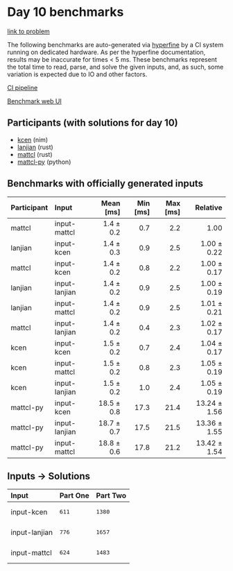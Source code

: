# Day 10 benchmarks

[link to problem](https://adventofcode.com/2024/day/10)

The following benchmarks are auto-generated via
[hyperfine](https://github.com/sharkdp/hyperfine) by a CI system running on
dedicated hardware. As per the hyperfine documentation, results may be
inaccurate for times < 5 ms. These benchmarks represent the total time to read,
parse, and solve the given inputs, and, as such, some variation is expected due
to IO and other factors.

[CI pipeline](http://ci.papercode.net:8080/teams/main/pipelines/aoc2024)

[Benchmark web UI](https://aoc.ancalagon.black)


## Participants (with solutions for day 10)

- [kcen](https://github.com/kcen/aoc2024) (nim)
- [lanjian](https://github.com/lanjian/aoc-2024) (rust)
- [mattcl](https://github.com/mattcl/aoc2024) (rust)
- [mattcl-py](https://github.com/mattcl/aoc2024-py) (python)


## Benchmarks with officially generated inputs

| Participant | Input | Mean [ms] | Min [ms] | Max [ms] | Relative |
|:---|:---|---:|---:|---:|---:|
| mattcl | input-mattcl | 1.4 ± 0.2 | 0.7 | 2.2 | 1.00 |
| lanjian | input-kcen | 1.4 ± 0.3 | 0.9 | 2.5 | 1.00 ± 0.22 |
| mattcl | input-kcen | 1.4 ± 0.2 | 0.8 | 2.2 | 1.00 ± 0.17 |
| lanjian | input-lanjian | 1.4 ± 0.2 | 0.9 | 2.5 | 1.00 ± 0.19 |
| lanjian | input-mattcl | 1.4 ± 0.2 | 0.9 | 2.5 | 1.01 ± 0.21 |
| mattcl | input-lanjian | 1.4 ± 0.2 | 0.4 | 2.3 | 1.02 ± 0.17 |
| kcen | input-kcen | 1.5 ± 0.2 | 0.7 | 2.4 | 1.04 ± 0.17 |
| kcen | input-mattcl | 1.5 ± 0.2 | 0.8 | 2.3 | 1.05 ± 0.19 |
| kcen | input-lanjian | 1.5 ± 0.2 | 1.0 | 2.4 | 1.05 ± 0.19 |
| mattcl-py | input-kcen | 18.5 ± 0.8 | 17.3 | 21.4 | 13.24 ± 1.56 |
| mattcl-py | input-lanjian | 18.7 ± 0.7 | 17.5 | 21.5 | 13.36 ± 1.55 |
| mattcl-py | input-mattcl | 18.8 ± 0.6 | 17.8 | 21.2 | 13.42 ± 1.54 |


## Inputs -> Solutions

| Input | Part One | Part Two |
|:---|:---|:---|
|input-kcen|<pre>611</pre>|<pre>1380</pre>|
|input-lanjian|<pre>776</pre>|<pre>1657</pre>|
|input-mattcl|<pre>624</pre>|<pre>1483</pre>|